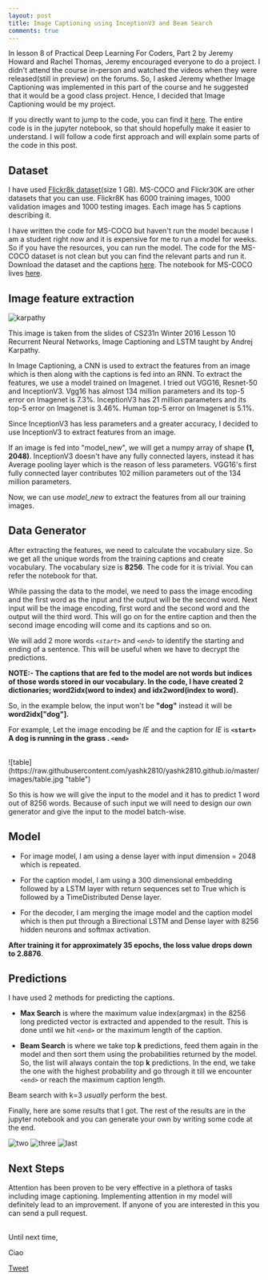 ```yaml
---
layout: post
title: Image Captioning using InceptionV3 and Beam Search
comments: true
---
```


In lesson 8 of Practical Deep Learning For Coders, Part 2 by Jeremy Howard and Rachel Thomas, Jeremy encouraged everyone to do a project. I didn't attend the course in-person and watched the videos when they were released(still in preview) on the forums. 
So, I asked Jeremy whether Image Captioning was implemented in this part of the course and he suggested that it would be a good class project. Hence, I decided that Image Captioning would be my project. 

If you directly want to jump to the code, you can find it <a href="https://github.com/yashk2810/Image-Captioning">here</a>.
The entire code is in the jupyter notebook, so that should hopefully make it easier to understand. I will follow a code first approach and will explain some parts of the code in this post.

## Dataset 

I have used <a href="https://illinois.edu/fb/sec/1713398">Flickr8k dataset</a>(size 1 GB). MS-COCO and Flickr30K are other datasets that you can use. Flickr8K has 6000 training images, 1000 validation images and 1000 testing images. Each image has 5 captions describing it.

I have written the code for MS-COCO but haven't run the model because I am a student right now and it is expensive for me to run a model for weeks. So if you have the resources, you can run the model. The code for the MS-COCO dataset is not clean but you can find the relevant parts and run it. Download the dataset and the captions <a href="http://mscoco.org/dataset/#download">here</a>. The notebook for MS-COCO lives <a href="https://www.dropbox.com/s/zpndo8pdknoqk5k/MS-COCO%20InceptionV3.ipynb">here</a>.

## Image feature extraction

![karpathy](https://raw.githubusercontent.com/yashk2810/yashk2810.github.io/master/images/karpathy.jpg "karpathy")

This image is taken from the slides of CS231n Winter 2016 Lesson 10 Recurrent Neural Networks, Image Captioning and LSTM taught by Andrej Karpathy.

In Image Captioning, a CNN is used to extract the features from an image which is then along with the captions is fed into an RNN. To extract the features, we use a model trained on Imagenet. I tried out VGG16, Resnet-50 and InceptionV3. Vgg16 has almost 134 million parameters and its top-5 error on Imagenet is 7.3%. InceptionV3 has 21 million parameters and its top-5 error on Imagenet is 3.46%. Human top-5 error on Imagenet is 5.1%. 

Since InceptionV3 has less parameters and a greater accuracy, I decided to use InceptionV3 to extract features from an image.

<script src="https://gist.github.com/yashk2810/47cd94f27003e8926dde98d24058b781.js"></script>

If an image is fed into "model_new", we will get a numpy array of shape **(1, 2048)**. InceptionV3 doesn't have any fully connected layers, instead it has Average pooling layer which is the reason of less parameters. VGG16's first fully connected layer contributes 102 million parameters out of the 134 million parameters.

Now, we can use *model_new* to extract the features from all our training images.

## Data Generator

After extracting the features, we need to calculate the vocabulary size. So we get all the unique words from the training captions and create vocabulary. The vocabulary size is **8256**. The code for it is trivial. You can refer the notebook for that.

While passing the data to the model, we need to pass the image encoding and the first word as the input and the output will be the second word. Next input will be the image encoding, first word and the second word and the output will the third word. This will go on for the entire caption and then the second image encoding will come and its captions and so on.

We will add 2 more words *`<start>`* and *`<end>`* to identify the starting and ending of a sentence. This will be useful when we have to decrypt the predictions.

**NOTE:- The captions that are fed to the model are not words but indices of those words stored in our vocabulary. In the code, I have created 2 dictionaries; word2idx(word to index) and idx2word(index to word).**

So, in the example below, the input won't be **"dog"** instead it will be **word2idx["dog"].**

For example, Let the image encoding be *IE* and the caption for *IE* is **`<start>` A dog is running in the grass . `<end>`**

<br />
![table](https://raw.githubusercontent.com/yashk2810/yashk2810.github.io/master/images/table.jpg "table")

So this is how we will give the input to the model and it has to predict 1 word out of 8256 words.
Because of such input we will need to design our own generator and give the input to the model batch-wise.

<script src="https://gist.github.com/yashk2810/3d22304eed391adcb2273cd2806718dc.js"></script>

## Model
* For image model, I am using a dense layer with input dimension = 2048 which is repeated. 

* For the caption model, I am using a 300 dimensional embedding followed by a LSTM layer with return sequences set to True which is followed by a TimeDistributed Dense layer. 

* For the decoder, I am merging the image model and the caption model which is then put through a Birectional LSTM and Dense layer with 8256 hidden neurons and softmax activation.

<script src="https://gist.github.com/yashk2810/272649b477fb9c26b39bb1d16c4a7e8f.js"></script>

**After training it for approximately 35 epochs, the loss value drops down to 2.8876**.

## Predictions

I have used 2 methods for predicting the captions.
* **Max Search** is where the maximum value index(argmax) in the 8256 long predicted vector is extracted and appended to the result. This is done until we hit `<end>` or the maximum length of the caption.

<script src="https://gist.github.com/yashk2810/5d7cdeca9d5bbf9d4e2b80d7a0d3d256.js"></script>

* **Beam Search** is where we take top **k** predictions, feed them again in the model and then sort them using the probabilities returned by the model. So, the list will always contain the top **k** predictions. In the end, we take the one with the highest probability and go through it till we encounter `<end>` or reach the maximum caption length. 

<script src="https://gist.github.com/yashk2810/f14671f6ad2453d6b7fe029095bfeb84.js"></script>

Beam search with k=3 *usually* perform the best.

Finally, here are some results that I got. The rest of the results are in the jupyter notebook and you can generate your own by writing some code at the end.

![two](https://raw.githubusercontent.com/yashk2810/yashk2810.github.io/master/images/first%202%20images.jpeg "two")
![three](https://raw.githubusercontent.com/yashk2810/yashk2810.github.io/master/images/3%20images.jpeg "three")
![last](https://raw.githubusercontent.com/yashk2810/yashk2810.github.io/master/images/last.jpeg "last")


## Next Steps

Attention has been proven to be very effective in a plethora of tasks including image captioning. Implementing attention in my model will definitely lead to an improvement. If anyone of you are interested in this you can send a pull request. 

<br />
Until next time,

Ciao

<a href="https://twitter.com/share" class="twitter-share-button" data-size="large" data-text="Check out this AWESOME article" data-lang="en" data-show-count="false">Tweet</a><script async src="//platform.twitter.com/widgets.js" charset="utf-8"></script>
